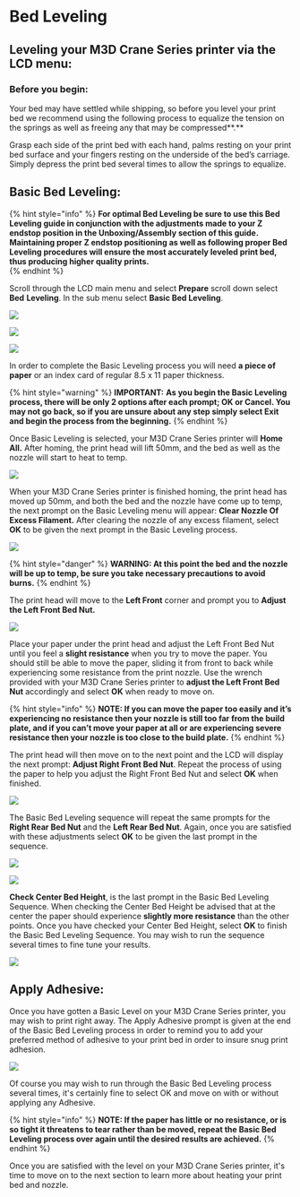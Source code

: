 # Bed Leveling

## **Leveling your M3D Crane Series printer via the LCD menu:** 

### **Before you begin:** <a id="before-you-begin"></a>

Your bed may have settled while shipping, so before you level your print bed we recommend using the following process to equalize the tension on the springs as well as freeing any that may be compressed**.**

Grasp each side of the print bed with each hand, palms resting on your print bed surface and your fingers resting on the underside of the bed’s carriage. Simply depress the print bed several times to allow the springs to equalize.

## **Basic Bed Leveling:**  <a id="basic-bed-leveling"></a>

{% hint style="info" %}
**For optimal Bed Leveling be sure to use this Bed Leveling guide in conjunction with the adjustments made to your Z endstop position in the Unboxing/Assembly section of this guide. Maintaining proper Z endstop positioning as well as following proper Bed Leveling procedures will ensure the most accurately leveled print bed, thus producing higher quality prints.**   
{% endhint %}

Scroll through the LCD main menu and select **Prepare** scroll down select **Bed** **Leveling**. In the sub menu select **Basic Bed Leveling**. 

![](../.gitbook/assets/bedlevel1%20%281%29.png)

![](../.gitbook/assets/bedlevel2.png)

![](../.gitbook/assets/bedlevel3.png)

In order to complete the Basic Leveling process you will need **a piece of paper** or an index card of regular 8.5 x 11 paper thickness.

{% hint style="warning" %}
**IMPORTANT:** **As you begin the Basic Leveling process, there will be only 2 options after each prompt; OK or Cancel. You may not go back, so if you are unsure about any step simply select Exit and begin the process from the beginning.**
{% endhint %}

 Once Basic Leveling is selected, your M3D Crane Series printer will **Home All.** After homing, the print head will lift 50mm, and the bed as well as the nozzle will start to heat to temp.

![](../.gitbook/assets/bedlevel4.png)

When your M3D Crane Series printer is finished homing, the print head has moved up 50mm, and both the bed and the nozzle have come up to temp, the next prompt on the Basic Leveling menu will appear: **Clear Nozzle Of Excess Filament.** After clearing the nozzle of any excess filament, select **OK** to be given the next prompt in the Basic Leveling process.

![](../.gitbook/assets/bedlevel5.jpg)

{% hint style="danger" %}
**WARNING: At this point the bed and the nozzle will be up to temp, be sure you take necessary precautions to avoid burns.**
{% endhint %}

 The print head will move to the **Left Front** corner and prompt you to **Adjust the Left Front Bed Nut.**

![](../.gitbook/assets/bedlevel7.jpg)

Place your paper under the print head and adjust the Left Front Bed Nut until you feel a **slight resistance** when you try to move the paper. You should still be able to move the paper, sliding it from front to back while experiencing some resistance from the print nozzle. Use the wrench provided with your M3D Crane Series printer to **adjust the Left Front Bed Nut** accordingly and select **OK** when ready to move on.

{% hint style="info" %}
**NOTE: If you can move the paper too easily and it’s experiencing no resistance then your nozzle is still too far from the build plate, and if you can’t move your paper at all or are experiencing severe resistance then your nozzle is too close to the build plate.**
{% endhint %}

 The print head will then move on to the next point and the LCD will display the next prompt: **Adjust Right Front Bed Nut**. Repeat the process of using the paper to help you adjust the Right Front Bed Nut and select **OK** when finished.

![](../.gitbook/assets/bedlevel6.jpg)

The Basic Bed Leveling sequence will repeat the same prompts for the **Right Rear Bed Nut** and the **Left Rear Bed Nut**. Again, once you are satisfied with these adjustments select **OK** to be given the last prompt in the sequence.

![](../.gitbook/assets/bedlevel8.jpg)

![](../.gitbook/assets/bedlevel9.png)

**Check Center Bed Height**, is the last prompt in the Basic Bed Leveling Sequence. When checking the Center Bed Height be advised that at the center the paper should experience **slightly more resistance** than the other points. Once you have checked your Center Bed Height, select **OK** to finish the Basic Bed Leveling Sequence. You may wish to run the sequence several times to fine tune your results.

![](../.gitbook/assets/bedlevel10.jpg)

## **Apply Adhesive:**

Once you have gotten a Basic Level on your M3D Crane Series printer, you may wish to print right away. The Apply Adhesive prompt is given at the end of the Basic Bed Leveling process in order to remind you to add your preferred method of adhesive to your print bed in order to insure snug print adhesion.  

![](../.gitbook/assets/bedlevel11.jpg)

Of course  you may wish to run through the Basic Bed Leveling process several times, it's certainly fine to select OK and move on with or without applying any Adhesive.  

{% hint style="info" %}
**NOTE: If the paper has little or no resistance, or is so tight it threatens to tear rather than be moved, repeat the Basic Bed Leveling process over again until the desired results are achieved.**
{% endhint %}

Once you are satisfied with the level on your M3D Crane Series printer, it's time to move on to the next section to learn more about heating your print bed and nozzle. 

